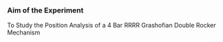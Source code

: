 ### Aim of the Experiment

To Study the Position Analysis of a 4 Bar RRRR Grashofian Double Rocker Mechanism
